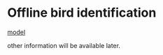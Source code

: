 # Offline bird identification

[model](https://github.com/sun-jiao/MetaFGNet/releases)

other information will be available later.
